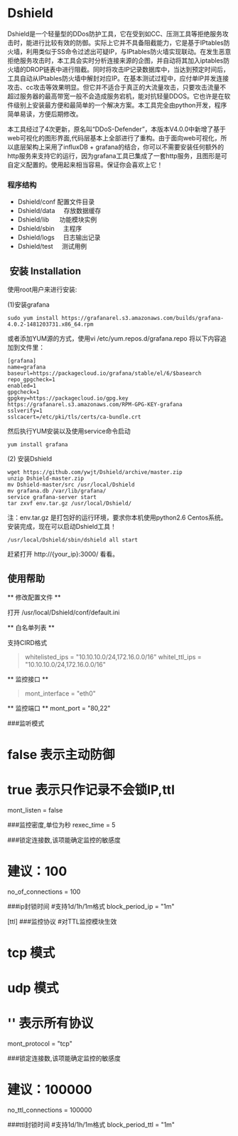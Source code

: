 # Dshield

Dshield是一个轻量型的DDos防护工具，它在受到如CC、压测工具等拒绝服务攻击时，能进行比较有效的防御。实际上它并不具备阻截能力，它是基于IPtables防火墙，利用类似于SS命令过滤出可疑IP，与IPtables防火墙实现联动。在发生恶意拒绝服务攻击时，本工具会实时分析连接来源的企图，并自动将其加入iptables防火墙的DROP链表中进行阻截。同时将攻击IP记录数据库中，当达到预定时间后，工具自动从IPtables防火墙中解封对应IP。在基本测试过程中，应付单IP并发连接攻击、cc攻击等效果明显。但它并不适合于真正的大流量攻击，只要攻击流量不超过服务器的最高带宽一般不会造成服务宕机，能对抗轻量DDOS。它也许是在软件级别上安装最方便和最简单的一个解决方案。本工具完全由python开发，程序简单易读，方便后期修改。

本工具经过了4次更新，原名叫“DDoS-Defender”，本版本V4.0.0中新增了基于web可视化的图形界面,代码层基本上全部进行了重构。由于面向web可视化，所以底层架构上采用了influxDB + grafana的结合，你可以不需要安装任何额外的http服务来支持它的运行，因为grafana工具已集成了一套http服务，且图形是可自定义配置的。使用起来相当容易。保证你会喜欢上它！

### 程序结构
* Dshield/conf     配置文件目录
* Dshield/data     存放数据缓存
* Dshield/lib      功能模块实例
* Dshield/sbin     主程序
* Dshield/logs     日志输出记录
* Dshield/test     测试用例

##  安装 Installation

使用root用户来进行安装:

(1)安装grafana
```shell
sudo yum install https://grafanarel.s3.amazonaws.com/builds/grafana-4.0.2-1481203731.x86_64.rpm
```

或者添加YUM源的方式，使用vi /etc/yum.repos.d/grafana.repo 将以下内容追加到文件里：
```shell
[grafana]
name=grafana
baseurl=https://packagecloud.io/grafana/stable/el/6/$basearch
repo_gpgcheck=1
enabled=1
gpgcheck=1
gpgkey=https://packagecloud.io/gpg.key https://grafanarel.s3.amazonaws.com/RPM-GPG-KEY-grafana
sslverify=1
sslcacert=/etc/pki/tls/certs/ca-bundle.crt
```
然后执行YUM安装以及使用service命令启动
```shell
yum install grafana
```

(2) 安装Dshield
```shell
wget https://github.com/ywjt/Dshield/archive/master.zip
unzip Dshield-master.zip
mv Dshield-master/src /usr/local/Dshield
mv grafana.db /var/lib/grafana/
service grafana-server start
tar zxvf env.tar.gz /usr/local/Dshield/
```
注：env.tar.gz 是打包好的运行环境，要求你本机使用python2.6 Centos系统。
安装完成，现在可以启动Dshield工具！
```shell
/usr/local/Dshield/sbin/dshield all start
```
赶紧打开 http://{your_ip}:3000/ 看看。

## 使用帮助

** 修改配置文件 **

打开 /usr/local/Dshield/conf/default.ini


** 白名单列表 **

支持CIRD格式 
> whitelisted_ips = "10.10.10.0/24,172.16.0.0/16"
> whitel_ttl_ips = "10.10.10.0/24,172.16.0.0/16"

** 监控接口 **
> mont_interface = "eth0"

** 监控端口 **
mont_port = "80,22"

###监听模式
# false 表示主动防御
# true  表示只作记录不会锁IP,ttl
mont_listen = false

###监控密度,单位为秒
rexec_time = 5

###锁定连接数,该项能确定监控的敏感度
# 建议：100
no_of_connections = 100

###ip封锁时间
#支持1d/1h/1m格式
block_period_ip = "1m"

[ttl]
###监控协议
#对TTL监控模块生效
# tcp 模式
# udp 模式
# ''  表示所有协议
mont_protocol = "tcp"

###锁定连接数,该项能确定监控的敏感度
# 建议：100000
no_ttl_connections = 100000

###ttl封锁时间
#支持1d/1h/1m格式
block_period_ttl = "1m"
```

